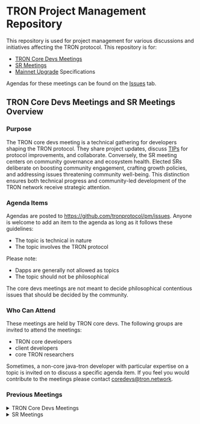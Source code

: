 # TRON Project Management Repository

This repository is used for project management for various discussions and initiatives affecting the TRON protocol.
This repository is for:

- [TRON Core Devs Meetings](https://github.com/tronprotocol/pm/tree/master/TRON%20Core%20Devs%20Meetings)
- [SR Meetings](https://github.com/tronprotocol/pm/tree/master/SR%20Meetings)
- [Mainnet Upgrade](https://github.com/tronprotocol/pm/tree/master/Mainnet%20Upgrade%20Archive) Specifications

Agendas for these meetings can be found on the [Issues](https://github.com/tronprotocol/pm/issues) tab. 

## TRON Core Devs Meetings and SR Meetings Overview

### Purpose
The TRON core devs meeting is a technical gathering for developers shaping the TRON protocol. They share project updates, discuss [TIPs](https://github.com/tronprotocol/tips) for protocol improvements, and collaborate. Conversely, the SR meeting centers on community governance and ecosystem health. Elected SRs deliberate on boosting community engagement, crafting growth policies, and addressing issues threatening community well-being. This distinction ensures both technical progress and community-led development of the TRON network receive strategic attention.

### Agenda Items
Agendas are posted to https://github.com/tronprotocol/pm/issues. Anyone is welcome to add an item to the agenda as long as it follows these guidelines:

- The topic is technical in nature
- The topic involves the TRON protocol

Please note: 

- Dapps are generally not allowed as topics 
- The topic should not be philosophical

The core devs meetings are not meant to decide philosophical contentious issues that should be decided by the community.

### Who Can Attend
These meetings are held by TRON core devs. The following groups are invited to attend the meetings:

- TRON core developers 
- client developers
- core TRON researchers  

Sometimes, a non-core java-tron developer with particular expertise on a topic is invited on to discuss a specific agenda item. If you feel you would contribute to the meetings please contact coredevs@tron.network.

### Previous Meetings

<details>
<summary> TRON Core Devs Meetings </summary>

 №  | Date                             | Adgenda        |Notes          | Recording            |
--- | -------------------------------- |:--------------:|:--------------:|:--------------------:|
 1  | Wed, 15 Jan, 2020 07:00 UTC      | [agenda](https://github.com/tronprotocol/pm/issues/1) | [notes](https://github.com/tronprotocol/pm/blob/master/TRON%20Core%20Devs%20Meetings/Meeting%2001.md) | [video](https://www.youtube.com/watch?v=-kHiycFhnf8) |
 2  | Mon, 17 Feb, 2020 07:00 UTC      | [agenda](https://github.com/tronprotocol/pm/issues/3) | [notes](https://github.com/tronprotocol/pm/blob/master/TRON%20Core%20Devs%20Meetings/Meeting%2002.md) | [video](https://www.youtube.com/watch?v=ms3D8zL9_Dk) |
 3  | Mon, 02 Mar, 2020 07:00 UTC      | [agenda](https://github.com/tronprotocol/pm/issues/4) | [notes](https://github.com/tronprotocol/pm/blob/master/TRON%20Core%20Devs%20Meetings/Meeting%2003.md) | [video](https://www.youtube.com/watch?v=aegtFI4D_c0)  |
 4  | Mon, 16 Mar, 2020 09:00 UTC      | [agenda](https://github.com/tronprotocol/pm/issues/5) | [notes](https://github.com/tronprotocol/pm/blob/master/TRON%20Core%20Devs%20Meetings/Meeting%2004.md) | [video](https://www.youtube.com/watch?v=hf_kpDRteB4)  |
 5  | Mon, 13 Apr, 2020 09:00 UTC      | [agenda](https://github.com/tronprotocol/pm/issues/6) | [notes](https://github.com/tronprotocol/pm/blob/master/TRON%20Core%20Devs%20Meetings/Meeting%2005.md) | [video](https://www.youtube.com/watch?v=GAi-I2MlGgM&t=11s)
 6  | Thur, 30 Apr, 2020 09:00 UTC     | [agenda](https://github.com/tronprotocol/pm/issues/7) | [notes](https://github.com/tronprotocol/pm/blob/master/TRON%20Core%20Devs%20Meetings/Meeting%2006.md) | [video](https://www.youtube.com/watch?v=xXY7kf4tV-Q&feature=youtu.be)
 7  | Tues, 16 Jun, 2020 09:00 UTC     | [agenda](https://github.com/tronprotocol/pm/issues/8) | [notes](https://github.com/tronprotocol/pm/blob/master/TRON%20Core%20Devs%20Meetings/Meeting%2007.md) | [video](https://www.youtube.com/watch?v=fY6sG285ee4)
 8  | Tues, 11 Aug, 2020 09:00 UTC     | [agenda](https://github.com/tronprotocol/pm/issues/11) | [notes](https://github.com/tronprotocol/pm/blob/master/TRON%20Core%20Devs%20Meetings/Meeting%2008.md) | [video](https://youtu.be/EX63qtcvNAc)
 9  | Thu, 24 Sep, 2020 09:00 UTC     | [agenda](https://github.com/tronprotocol/pm/issues/14) | [notes](https://github.com/tronprotocol/pm/blob/master/TRON%20Core%20Devs%20Meetings/Meeting%2009.md) | [video](https://youtu.be/jq_tvSXnXss)
 10 | Wed, 20 Jan. 2021 09:00 UTC     | [agenda](https://github.com/tronprotocol/pm/issues/15) | [notes](https://github.com/tronprotocol/pm/blob/master/SR%20Meetings/SR%20Meeting%2002.md) | NA
 11 | Thu, 20 May 2021 09:00 UTC     | [agenda](https://github.com/tronprotocol/pm/issues/17) | [notes](https://github.com/tronprotocol/pm/blob/master/SR%20Meetings/SR%20Meeting%2003.md) | NA
 12 | Thu, 11 Aug. 2021 09:00 UTC     | [agenda](https://github.com/tronprotocol/pm/issues/19) | [notes](https://github.com/tronprotocol/pm/blob/master/SR%20Meetings/SR%20Meeting%2004.md) | NA
 13 | Wed, 26 Oct. 2022 09:00 UTC     | [agenda](https://github.com/tronprotocol/pm/issues/30) | [notes](https://github.com/tronprotocol/pm/blob/master/SR%20Meetings/SR%20Meeting%2005.md) | NA
 14 | Wed, 08 Feb. 2023 09:00 UTC     | [agenda](https://github.com/tronprotocol/pm/issues/37) | [notes](https://github.com/tronprotocol/pm/blob/master/SR%20Meetings/SR%20Meeting%2006.md) | NA
 15 | Wed, 07 Jun. 2023 09:00 UTC     | [agenda](https://github.com/tronprotocol/pm/issues/50) | [notes](https://github.com/tronprotocol/pm/blob/master/TRON%20Core%20Devs%20Meetings/Meeting%2010.md) | NA
 16 | Wed, 19 Jul. 2023 09:00 UTC     | [agenda](https://github.com/tronprotocol/pm/issues/60) | [notes](https://github.com/tronprotocol/pm/blob/master/TRON%20Core%20Devs%20Meetings/Wallet%20Devs%20Meeting%2001.md) | NA
 17 | Fri, 02 Feb. 2024 07:00 UTC     | [agenda](https://github.com/tronprotocol/pm/issues/72) | [notes](https://github.com/tronprotocol/pm/blob/master/TRON%20Core%20Devs%20Meetings/Meeting%2011.md) | NA
 18 | Fri, 08 Mar. 2024 07:00 UTC     | [agenda](https://github.com/tronprotocol/pm/issues/75) | [notes](https://github.com/tronprotocol/pm/blob/master/TRON%20Core%20Devs%20Meetings/Meeting%2012.md) | NA
 19 | Thu, 21 Mar. 2024 07:00 UTC     | [agenda](https://github.com/tronprotocol/pm/issues/78) | [notes](https://github.com/tronprotocol/pm/blob/master/TRON%20Core%20Devs%20Meetings/Meeting%2013.md) | NA
 20 | Thu, 11 Apr. 2024 07:00 UTC     | [agenda](https://github.com/tronprotocol/pm/issues/82) | [notes](https://github.com/tronprotocol/pm/blob/master/TRON%20Core%20Devs%20Meetings/Meeting%2014.md) | NA
 21 | Thu, 25 Apr. 2024 07:00 UTC     | [agenda](https://github.com/tronprotocol/pm/issues/86) | [notes](https://github.com/tronprotocol/pm/blob/master/TRON%20Core%20Devs%20Meetings/Meeting%2015.md) | NA
 22 | Thu, 16 May 2024 07:00 UTC     | [agenda](https://github.com/tronprotocol/pm/issues/91) | [notes](https://github.com/tronprotocol/pm/blob/master/TRON%20Core%20Devs%20Meetings/Meeting%2016.md) | NA
 23 | Thu, 30 May 2024 07:00 UTC     | [agenda](https://github.com/tronprotocol/pm/issues/93) | [notes](https://github.com/tronprotocol/pm/blob/master/TRON%20Core%20Devs%20Meetings/Meeting%2017.md) | NA
 24 | Thu, 13 Jun. 2024 07:00 UTC     | [agenda](https://github.com/tronprotocol/pm/issues/94) | [notes](https://github.com/tronprotocol/pm/blob/master/TRON%20Core%20Devs%20Meetings/Meeting%2018.md) | NA
 25 | Thu, 04 Jul. 2024 07:00 UTC     | [agenda](https://github.com/tronprotocol/pm/issues/95) | [notes](https://github.com/tronprotocol/pm/blob/master/TRON%20Core%20Devs%20Meetings/Meeting%2019.md) | NA
 26 | Thu, 18 Jul. 2024 07:00 UTC     | [agenda](https://github.com/tronprotocol/pm/issues/96) | [notes](https://github.com/tronprotocol/pm/blob/master/TRON%20Core%20Devs%20Meetings/Meeting%2020.md) | NA
 27 | Thu, 08 Aug. 2024 07:00 UTC     | [agenda](https://github.com/tronprotocol/pm/issues/97) | [notes](https://github.com/tronprotocol/pm/blob/master/TRON%20Core%20Devs%20Meetings/Meeting%2021.md) | NA
 28 | Thu, 22 Aug. 2024 07:00 UTC     | [agenda](https://github.com/tronprotocol/pm/issues/99) | [notes](https://github.com/tronprotocol/pm/blob/master/TRON%20Core%20Devs%20Meetings/Meeting%2022.md) | NA
 29 | Thu, 05 Sep. 2024 07:00 UTC     | [agenda](https://github.com/tronprotocol/pm/issues/100) | [notes](https://github.com/tronprotocol/pm/blob/master/TRON%20Core%20Devs%20Meetings/Meeting%2023.md) | NA
 30 | Thu, 26 Sep. 2024 07:00 UTC     | [agenda](https://github.com/tronprotocol/pm/issues/101) | [notes](https://github.com/tronprotocol/pm/blob/master/TRON%20Core%20Devs%20Meetings/Meeting%2024.md) | NA
 31 | Thu, 24 Oct. 2024 07:00 UTC     | [agenda](https://github.com/tronprotocol/pm/issues/102) | [notes](https://github.com/tronprotocol/pm/blob/master/TRON%20Core%20Devs%20Meetings/Meeting%2025.md) | NA
 32 | Thu, 07 Nov. 2024 06:00 UTC     | [agenda](https://github.com/tronprotocol/pm/issues/104) | [notes](https://github.com/tronprotocol/pm/blob/master/TRON%20Core%20Devs%20Meetings/Meeting%2026.md) | NA
 33 | Thu, 21 Nov. 2024 06:00 UTC     | [agenda](https://github.com/tronprotocol/pm/issues/105) | [notes](https://github.com/tronprotocol/pm/blob/master/TRON%20Core%20Devs%20Meetings/Meeting%2027.md) | NA
 34 | Thu, 05 Dec. 2024 06:00 UTC     | [agenda](https://github.com/tronprotocol/pm/issues/106) | [notes](https://github.com/tronprotocol/pm/blob/master/TRON%20Core%20Devs%20Meetings/Meeting%2028.md) | NA
 35 | Thu, 19 Dec. 2024 06:00 UTC     | [agenda](https://github.com/tronprotocol/pm/issues/107) | [notes](https://github.com/tronprotocol/pm/blob/master/TRON%20Core%20Devs%20Meetings/Meeting%2029.md) | NA
 36 | Thu, 09 Jan. 2025 06:00 UTC     | [agenda](https://github.com/tronprotocol/pm/issues/108) | [notes](https://github.com/tronprotocol/pm/blob/master/TRON%20Core%20Devs%20Meetings/Meeting%2030.md) | NA
 37 | Wed, 26 Feb. 2025 06:00 UTC     | [agenda](https://github.com/tronprotocol/pm/issues/112) | [notes](https://github.com/tronprotocol/pm/blob/master/TRON%20Core%20Devs%20Meetings/Meeting%2031.md) | NA
 38 | Wed, 12 Mar. 2025 06:00 UTC     | [agenda](https://github.com/tronprotocol/pm/issues/114) | [notes](https://github.com/tronprotocol/pm/blob/master/TRON%20Core%20Devs%20Meetings/Meeting%2032.md) | NA
 39 | Wed, 02 Apr. 2025 06:00 UTC     | [agenda](https://github.com/tronprotocol/pm/issues/116) | [notes](https://github.com/tronprotocol/pm/blob/master/TRON%20Core%20Devs%20Meetings/Meeting%2033.md) | NA 
 40 | Wed, 16 Apr. 2025 06:00 UTC     | [agenda](https://github.com/tronprotocol/pm/issues/120) | [notes](https://github.com/tronprotocol/pm/blob/master/TRON%20Core%20Devs%20Meetings/Meeting%2034.md) | NA 
 41 | Fri, 18 Apr. 2025 06:00 UTC     | [agenda](https://github.com/tronprotocol/pm/issues/121) | [notes](https://github.com/tronprotocol/pm/blob/master/TRON%20Core%20Devs%20Meetings/Meeting%2035.md) | NA 
 42 | Thu, 24 Apr. 2025 06:00 UTC     | [agenda](https://github.com/tronprotocol/pm/issues/122) | [notes](https://github.com/tronprotocol/pm/blob/master/TRON%20Core%20Devs%20Meetings/Meeting%2036.md) | NA
 43 | Thu, 08 May  2025 06:00 UTC     | [agenda](https://github.com/tronprotocol/pm/issues/129) | [notes](https://github.com/tronprotocol/pm/blob/master/TRON%20Core%20Devs%20Meetings/Wallet%20Devs%20Meeting%2002.md) | NA 
 44 | Tue, 13 May  2025 06:00 UTC     | [agenda](https://github.com/tronprotocol/pm/issues/127) | [notes](https://github.com/tronprotocol/pm/blob/master/TRON%20Core%20Devs%20Meetings/Meeting%2037.md) | NA

</details>

<details>
<summary> SR Meetings </summary>

 №  | Date                             | Adgenda        |Notes          | Recording            |
--- | -------------------------------- |:--------------:|:--------------:|:--------------------:|
 2  | Wed, 20 Jan, 2021 09:00 UTC      | [agenda](https://github.com/tronprotocol/pm/issues/15) | [notes](https://github.com/tronprotocol/pm/blob/master/SR%20Meetings/SR%20Meeting%2002.md) | NA |
 3  | Thur, 20 May, 2021 09:00 UTC      | [agenda](https://github.com/tronprotocol/pm/issues/17) | [notes](https://github.com/tronprotocol/pm/blob/master/SR%20Meetings/SR%20Meeting%2003.md) | NA |
 4  | Wed, 11 Aug, 2021 09:00 UTC      | [agenda](https://github.com/tronprotocol/pm/issues/19) | [notes](https://github.com/tronprotocol/pm/blob/master/SR%20Meetings/SR%20Meeting%2004.md) | NA |
 5  | Wed, 26 Oct, 2022 09:00 UTC      | [agenda](https://github.com/tronprotocol/pm/issues/30) | [notes](https://github.com/tronprotocol/pm/blob/master/SR%20Meetings/SR%20Meeting%2005.md) | NA |
 6  | Wed, 08 Feb, 2023 09:00 UTC      | [agenda](https://github.com/tronprotocol/pm/issues/6) | [notes](https://github.com/tronprotocol/pm/blob/master/SR%20Meetings/SR%20Meeting%2006.md) | NA |

</details>
